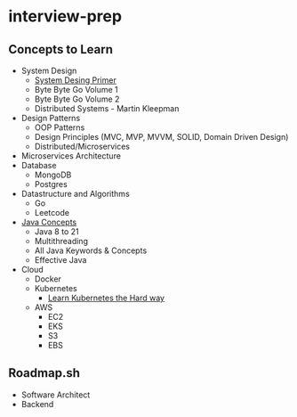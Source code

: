 # interview-prep

## Concepts to Learn
* System Design
    * [System Desing Primer](https://github.com/donnemartin/system-design-primer) 
    * Byte Byte Go Volume 1
    * Byte Byte Go Volume 2
    * Distributed Systems - Martin Kleepman
* Design Patterns
    * OOP Patterns
    * Design Principles (MVC, MVP, MVVM, SOLID, Domain Driven Design)
    * Distributed/Microservices
* Microservices Architecture
* Database
    * MongoDB
    * Postgres
* Datastructure and Algorithms
    * Go
    * Leetcode
* [Java Concepts](https://roadmap.sh/java)
    * Java 8 to 21
    * Multithreading
    * All Java Keywords & Concepts
    * Effective Java
* Cloud 
    * Docker
    * Kubernetes
        * [Learn Kubernetes the Hard way](https://github.com/kelseyhightower/kubernetes-the-hard-way/blob/master/docs/01-prerequisites.md)
    * AWS
        * EC2
        * EKS
        * S3
        * EBS


## Roadmap.sh
* Software Architect
* Backend